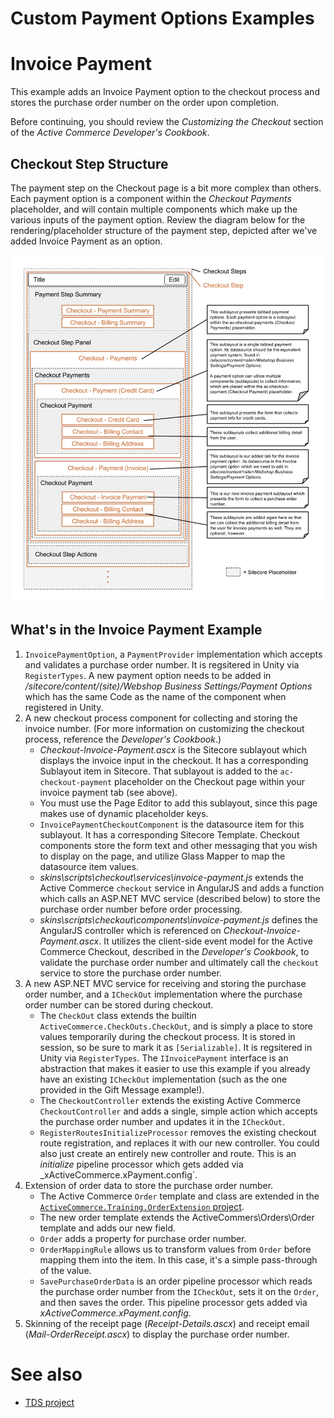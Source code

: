 Custom Payment Options Examples
========

# Invoice Payment
This example adds an Invoice Payment option to the checkout process and stores the purchase order number 
on the order upon completion.

Before continuing, you should review the _Customizing the Checkout_ section of the _Active Commerce Developer's Cookbook_.

## Checkout Step Structure
The payment step on the Checkout page is a bit more complex than others. Each payment option is a component within the
_Checkout Payments_ placeholder, and will contain multiple components which make up the various inputs of the payment option.
Review the diagram below for the rendering/placeholder structure of the payment step, depicted after we've added Invoice Payment
as an option.

![](payment-checkout-layout.png?raw=true)

## What's in the Invoice Payment Example

1. `InvoicePaymentOption`, a `PaymentProvider` implementation which accepts and validates a purchase order number. It is regsitered in Unity via `RegisterTypes`.
A new payment option needs to be added in _/sitecore/content/(site)/Webshop Business Settings/Payment Options_ which has the same Code as the
name of the component when registered in Unity.
2. A new checkout process component for collecting and storing the invoice number. (For more information on
customizing the checkout process, reference the _Developer's Cookbook_.)
    * _Checkout-Invoice-Payment.ascx_ is the Sitecore sublayout which displays the invoice input in the checkout. It has a corresponding
    Sublayout item in Sitecore. That sublayout is added to the `ac-checkout-payment` placeholder on the Checkout page within your
    invoice payment tab (see above).
    * You must use the Page Editor to add this sublayout, since this page makes use of dynamic placeholder keys.
    * `InvoicePaymentCheckoutComponent` is the datasource item for this sublayout. It has a corresponding Sitecore Template. Checkout
    components store the form text and other messaging that you wish to display on the page, and utilize Glass Mapper to map the
    datasource item values.
    * _skins\scripts\checkout\services\invoice-payment.js_ extends the Active Commerce `checkout` service in AngularJS
    and adds a function which calls an ASP.NET MVC service (described below) to store the purchase order number before order processing.
    * _skins\scripts\checkout\components\invoice-payment.js_ defines the AngularJS controller which is referenced on
    _Checkout-Invoice-Payment.ascx_. It utilizes the client-side event model for the Active Commerce Checkout, described in the
    _Developer's Cookbook_, to validate the purchase order number and ultimately call the `checkout` service to store the
    purchase order number.
3. A new ASP.NET MVC service for receiving and storing the purchase order number, and a `ICheckOut` implementation where
the purchase order number can be stored during checkout.
    * The `CheckOut` class extends the builtin `ActiveCommerce.CheckOuts.CheckOut`, and is simply a place to store values
    temporarily during the checkout process. It is stored in session, so be sure to mark it as `[Serializable]`.
    It is regsitered in Unity via `RegisterTypes`.
    The `IInvoicePayment` interface is an abstraction that makes it easier to use this example if you already have an existing
    `ICheckOut` implementation (such as the one provided in the Gift Message example!).
    * The `CheckoutController` extends the existing Active Commerce `CheckoutController` and 
    adds a single, simple action which accepts the purchase order number and updates it in the `ICheckOut`.
    * `RegisterRoutesInitializeProcessor` removes the existing checkout route registration, and replaces it with our new controller.
    You could also just create an entirely new controller and route. This is an _initialize_ pipeline processor which gets
    added via _xActiveCommerce.xPayment.config`.
4. Extension of order data to store the purchase order number.
    * The Active Commerce `Order` template and class are extended in the
    [`ActiveCommerce.Training.OrderExtension` project](../ActiveCommerce.Training.OrderExtension).
    * The new order template extends the ActiveCommers\Orders\Order template and adds our new field.
    * `Order` adds a property for purchase order number.
    * `OrderMappingRule` allows us to transform values from `Order` before mapping them into the item. In this case,
        it's a simple pass-through of the value.
    * `SavePurchaseOrderData` is an order pipeline processor which reads the purchase order number from the `ICheckOut`,
    sets it on the `Order`, and then saves the order. This pipeline processor gets added via _xActiveCommerce.xPayment.config_.
5. Skinning of the receipt page (_Receipt-Details.ascx_) and receipt email (_Mail-OrderReceipt.ascx_) to display the purchase order number. 

# See also
* [TDS project](../ActiveCommerce.Training.InvoicePayment.Sitecore)
